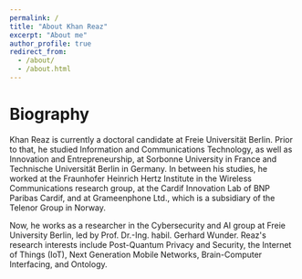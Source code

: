 ```yaml
---
permalink: /
title: "About Khan Reaz"
excerpt: "About me"
author_profile: true
redirect_from: 
  - /about/
  - /about.html
---
```

**Biography**
=========
Khan Reaz is currently a doctoral candidate at Freie Universität Berlin. Prior to that, he studied Information and Communications Technology, as well as Innovation and Entrepreneurship, at Sorbonne University in France and Technische Universität Berlin in Germany. In between his studies, he worked at the Fraunhofer Heinrich Hertz Institute in the Wireless Communications research group, at the Cardif Innovation Lab of BNP Paribas Cardif, and at Grameenphone Ltd., which is a subsidiary of the Telenor Group in Norway.

Now, he works as a researcher in the Cybersecurity and AI group at Freie University Berlin, led by Prof. Dr.-Ing. habil. Gerhard Wunder. Reaz's research interests include Post-Quantum Privacy and Security, the Internet of Things (IoT), Next Generation Mobile Networks, Brain-Computer Interfacing, and Ontology.

